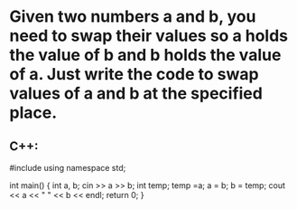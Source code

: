 # Given two numbers a and b, you need to swap their values so a holds the value of b and b holds the value of a. Just write the code to swap values of a and b at the specified place.

## C++:
#include <iostream>
using namespace std;

int main() {
    int a, b;
    cin >> a >> b;
    int temp;
    temp =a;
    a = b;
    b = temp;
    cout << a << " " << b << endl;
    return 0;
}
